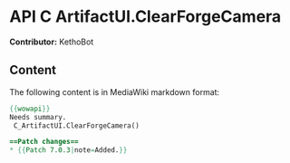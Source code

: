 # API C ArtifactUI.ClearForgeCamera

**Contributor:** KethoBot

## Content

The following content is in MediaWiki markdown format:

```mediawiki
{{wowapi}}
Needs summary.
 C_ArtifactUI.ClearForgeCamera()

==Patch changes==
* {{Patch 7.0.3|note=Added.}}
```